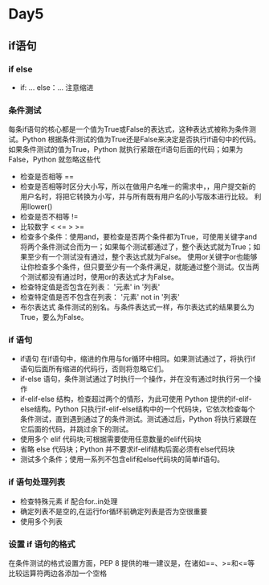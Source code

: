 # Day5
## if语句
### if else
- if: ... else：... 注意缩进
### 条件测试
每条if语句的核心都是一个值为True或False的表达式，这种表达式被称为条件测试。Python 根据条件测试的值为True还是False来决定是否执行if语句中的代码。如果条件测试的值为True，Python 就执行紧跟在if语句后面的代码；如果为False，Python 就忽略这些代
- 检查是否相等 == 
- 检查是否相等时区分大小写，所以在做用户名唯一的需求中，，用户提交新的用户名时，将把它转换为小写，并与所有既有用户名的小写版本进行比较。 利用llower()
- 检查是否不相等 !=
- 比较数字 < <= > >=
- 检查多个条件：使用and，要检查是否两个条件都为True，可使用关键字and将两个条件测试合而为一；如果每个测试都通过了，整个表达式就为True；如果至少有一个测试没有通过，整个表达式就为False。 使用or关键字or也能够让你检查多个条件，但只要至少有一个条件满足，就能通过整个测试。仅当两个测试都没有通过时，使用or的表达式才为False。
- 检查特定值是否包含在列表： '元素' in '列表'
- 检查特定值是否不包含在列表： '元素' not in '列表'
- 布尔表达式 条件测试的别名。与条件表达式一样，布尔表达式的结果要么为True，要么为False。
### if 语句
- if语句 在if语句中，缩进的作用与for循环中相同。如果测试通过了，将执行if语句后面所有缩进的代码行，否则将忽略它们。
- if-else 语句，条件测试通过了时执行一个操作，并在没有通过时执行另一个操作
- if-elif-else 结构，检查超过两个的情形，为此可使用 Python 提供的if-elif-else结构。Python 只执行if-elif-else结构中的一个代码块，它依次检查每个条件测试，直到遇到通过了的条件测试。测试通过后，Python 将执行紧跟在它后面的代码，并跳过余下的测试。
- 使用多个 elif 代码块;可根据需要使用任意数量的elif代码块
- 省略 else 代码块；Python 并不要求if-elif结构后面必须有else代码块
- 测试多个条件；使用一系列不包含elif和else代码块的简单if语句。
### if 语句处理列表
- 检查特殊元素 if 配合for..in处理 
- 确定列表不是空的,在运行for循环前确定列表是否为空很重要
- 使用多个列表
### 设置 if 语句的格式
在条件测试的格式设置方面，PEP 8 提供的唯一建议是，在诸如==、>=和<=等比较运算符两边各添加一个空格